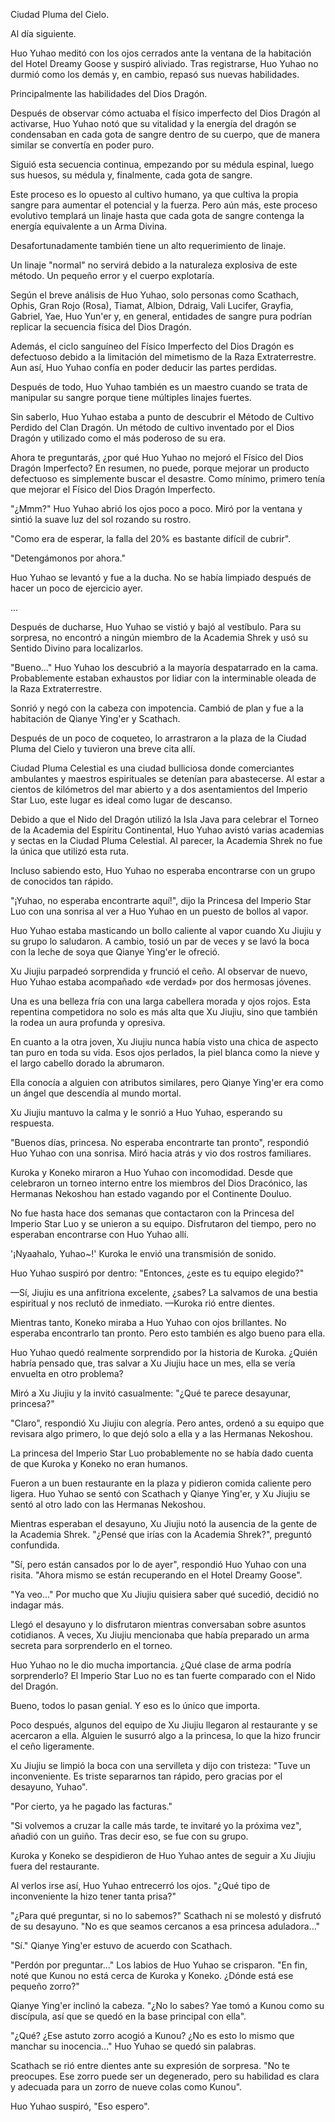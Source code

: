 
Ciudad Pluma del Cielo.

Al día siguiente.

Huo Yuhao meditó con los ojos cerrados ante la ventana de la habitación del Hotel Dreamy Goose y suspiró aliviado. Tras registrarse, Huo Yuhao no durmió como los demás y, en cambio, repasó sus nuevas habilidades.

Principalmente las habilidades del Dios Dragón.

Después de observar cómo actuaba el físico imperfecto del Dios Dragón al activarse, Huo Yuhao notó que su vitalidad y la energía del dragón se condensaban en cada gota de sangre dentro de su cuerpo, que de manera similar se convertía en poder puro.

Siguió esta secuencia continua, empezando por su médula espinal, luego sus huesos, su médula y, finalmente, cada gota de sangre.

Este proceso es lo opuesto al cultivo humano, ya que cultiva la propia sangre para aumentar el potencial y la fuerza. Pero aún más, este proceso evolutivo templará un linaje hasta que cada gota de sangre contenga la energía equivalente a un Arma Divina.

Desafortunadamente también tiene un alto requerimiento de linaje.

Un linaje "normal" no servirá debido a la naturaleza explosiva de este método. Un pequeño error y el cuerpo explotaría.

Según el breve análisis de Huo Yuhao, solo personas como Scathach, Ophis, Gran Rojo (Rosa), Tiamat, Albion, Ddraig, Vali Lucifer, Grayfia, Gabriel, Yae, Huo Yun'er y, en general, entidades de sangre pura podrían replicar la secuencia física del Dios Dragón.

Además, el ciclo sanguíneo del Físico Imperfecto del Dios Dragón es defectuoso debido a la limitación del mimetismo de la Raza Extraterrestre. Aun así, Huo Yuhao confía en poder deducir las partes perdidas.

Después de todo, Huo Yuhao también es un maestro cuando se trata de manipular su sangre porque tiene múltiples linajes fuertes.

Sin saberlo, Huo Yuhao estaba a punto de descubrir el Método de Cultivo Perdido del Clan Dragón. Un método de cultivo inventado por el Dios Dragón y utilizado como el más poderoso de su era.

Ahora te preguntarás, ¿por qué Huo Yuhao no mejoró el Físico del Dios Dragón Imperfecto? En resumen, no puede, porque mejorar un producto defectuoso es simplemente buscar el desastre. Como mínimo, primero tenía que mejorar el Físico del Dios Dragón Imperfecto.

"¿Mmm?" Huo Yuhao abrió los ojos poco a poco. Miró por la ventana y sintió la suave luz del sol rozando su rostro.

"Como era de esperar, la falla del 20% es bastante difícil de cubrir".

"Detengámonos por ahora."

Huo Yuhao se levantó y fue a la ducha. No se había limpiado después de hacer un poco de ejercicio ayer.

...

Después de ducharse, Huo Yuhao se vistió y bajó al vestíbulo. Para su sorpresa, no encontró a ningún miembro de la Academia Shrek y usó su Sentido Divino para localizarlos.

"Bueno..." Huo Yuhao los descubrió a la mayoría despatarrado en la cama. Probablemente estaban exhaustos por lidiar con la interminable oleada de la Raza Extraterrestre.

Sonrió y negó con la cabeza con impotencia. Cambió de plan y fue a la habitación de Qianye Ying'er y Scathach.

Después de un poco de coqueteo, lo arrastraron a la plaza de la Ciudad Pluma del Cielo y tuvieron una breve cita allí.

Ciudad Pluma Celestial es una ciudad bulliciosa donde comerciantes ambulantes y maestros espirituales se detenían para abastecerse. Al estar a cientos de kilómetros del mar abierto y a dos asentamientos del Imperio Star Luo, este lugar es ideal como lugar de descanso.

Debido a que el Nido del Dragón utilizó la Isla Java para celebrar el Torneo de la Academia del Espíritu Continental, Huo Yuhao avistó varias academias y sectas en la Ciudad Pluma Celestial. Al parecer, la Academia Shrek no fue la única que utilizó esta ruta.

Incluso sabiendo esto, Huo Yuhao no esperaba encontrarse con un grupo de conocidos tan rápido.

"¡Yuhao, no esperaba encontrarte aquí!", dijo la Princesa del Imperio Star Luo con una sonrisa al ver a Huo Yuhao en un puesto de bollos al vapor.

Huo Yuhao estaba masticando un bollo caliente al vapor cuando Xu Jiujiu y su grupo lo saludaron. A cambio, tosió un par de veces y se lavó la boca con la leche de soya que Qianye Ying'er le ofreció.

Xu Jiujiu parpadeó sorprendida y frunció el ceño. Al observar de nuevo, Huo Yuhao estaba acompañado «de verdad» por dos hermosas jóvenes.

Una es una belleza fría con una larga cabellera morada y ojos rojos. Esta repentina competidora no solo es más alta que Xu Jiujiu, sino que también la rodea un aura profunda y opresiva.

En cuanto a la otra joven, Xu Jiujiu nunca había visto una chica de aspecto tan puro en toda su vida. Esos ojos perlados, la piel blanca como la nieve y el largo cabello dorado la abrumaron.

Ella conocía a alguien con atributos similares, pero Qianye Ying'er era como un ángel que descendía al mundo mortal.

Xu Jiujiu mantuvo la calma y le sonrió a Huo Yuhao, esperando su respuesta.

"Buenos días, princesa. No esperaba encontrarte tan pronto", respondió Huo Yuhao con una sonrisa. Miró hacia atrás y vio dos rostros familiares.

Kuroka y Koneko miraron a Huo Yuhao con incomodidad. Desde que celebraron un torneo interno entre los miembros del Dios Dracónico, las Hermanas Nekoshou han estado vagando por el Continente Douluo.

No fue hasta hace dos semanas que contactaron con la Princesa del Imperio Star Luo y se unieron a su equipo. Disfrutaron del tiempo, pero no esperaban encontrarse con Huo Yuhao allí.

'¡Nyaahalo, Yuhao~!' Kuroka le envió una transmisión de sonido.

Huo Yuhao suspiró por dentro: "Entonces, ¿este es tu equipo elegido?"

—Sí, Jiujiu es una anfitriona excelente, ¿sabes? La salvamos de una bestia espiritual y nos reclutó de inmediato. —Kuroka rió entre dientes.

Mientras tanto, Koneko miraba a Huo Yuhao con ojos brillantes. No esperaba encontrarlo tan pronto. Pero esto también es algo bueno para ella.

Huo Yuhao quedó realmente sorprendido por la historia de Kuroka. ¿Quién habría pensado que, tras salvar a Xu Jiujiu hace un mes, ella se vería envuelta en otro problema?

Miró a Xu Jiujiu y la invitó casualmente: "¿Qué te parece desayunar, princesa?"

"Claro", respondió Xu Jiujiu con alegría. Pero antes, ordenó a su equipo que revisara algo primero, lo que dejó solo a ella y a las Hermanas Nekoshou.

La princesa del Imperio Star Luo probablemente no se había dado cuenta de que Kuroka y Koneko no eran humanos.

Fueron a un buen restaurante en la plaza y pidieron comida caliente pero ligera. Huo Yuhao se sentó con Scathach y Qianye Ying'er, y Xu Jiujiu se sentó al otro lado con las Hermanas Nekoshou.

Mientras esperaban el desayuno, Xu Jiujiu notó la ausencia de la gente de la Academia Shrek. "¿Pensé que irías con la Academia Shrek?", preguntó confundida.

"Sí, pero están cansados ​​por lo de ayer", respondió Huo Yuhao con una risita. "Ahora mismo se están recuperando en el Hotel Dreamy Goose".

"Ya veo..." Por mucho que Xu Jiujiu quisiera saber qué sucedió, decidió no indagar más.

Llegó el desayuno y lo disfrutaron mientras conversaban sobre asuntos cotidianos. A veces, Xu Jiujiu mencionaba que había preparado un arma secreta para sorprenderlo en el torneo.

Huo Yuhao no le dio mucha importancia. ¿Qué clase de arma podría sorprenderlo? El Imperio Star Luo no es tan fuerte comparado con el Nido del Dragón.

Bueno, todos lo pasan genial. Y eso es lo único que importa.

Poco después, algunos del equipo de Xu Jiujiu llegaron al restaurante y se acercaron a ella. Alguien le susurró algo a la princesa, lo que la hizo fruncir el ceño ligeramente.

Xu Jiujiu se limpió la boca con una servilleta y dijo con tristeza: "Tuve un inconveniente. Es triste separarnos tan rápido, pero gracias por el desayuno, Yuhao".

"Por cierto, ya he pagado las facturas."

"Si volvemos a cruzar la calle más tarde, te invitaré yo la próxima vez", añadió con un guiño. Tras decir eso, se fue con su grupo.

Kuroka y Koneko se despidieron de Huo Yuhao antes de seguir a Xu Jiujiu fuera del restaurante.

Al verlos irse así, Huo Yuhao entrecerró los ojos. "¿Qué tipo de inconveniente la hizo tener tanta prisa?"

"¿Para qué preguntar, si no lo sabemos?" Scathach ni se molestó y disfrutó de su desayuno. "No es que seamos cercanos a esa princesa aduladora..."

"Sí." Qianye Ying'er estuvo de acuerdo con Scathach.

"Perdón por preguntar..." Los labios de Huo Yuhao se crisparon. "En fin, noté que Kunou no está cerca de Kuroka y Koneko. ¿Dónde está ese pequeño zorro?"

Qianye Ying'er inclinó la cabeza. "¿No lo sabes? Yae tomó a Kunou como su discípula, así que se quedó en la base principal con ella".

"¿Qué? ¿Ese astuto zorro acogió a Kunou? ¿No es esto lo mismo que manchar su inocencia..." Huo Yuhao se quedó sin palabras.

Scathach se rió entre dientes ante su expresión de sorpresa. "No te preocupes. Ese zorro puede ser un degenerado, pero su habilidad es clara y adecuada para un zorro de nueve colas como Kunou".

Huo Yuhao suspiró, "Eso espero".